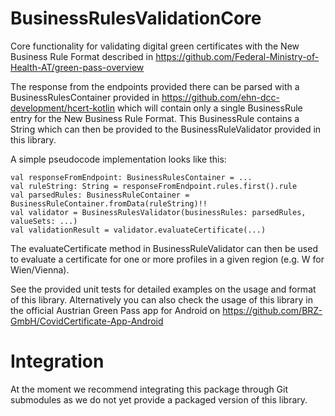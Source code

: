# BusinessRulesValidationCore

Core functionality for validating digital green certificates with the New Business Rule Format described in https://github.com/Federal-Ministry-of-Health-AT/green-pass-overview

The response from the endpoints provided there can be parsed with a BusinessRulesContainer provided in https://github.com/ehn-dcc-development/hcert-kotlin which will contain only a single BusinessRule entry for the New Business Rule Format. This BusinessRule contains a String which can then be provided to the BusinessRuleValidator provided in this library.

A simple pseudocode implementation looks like this:

```
val responseFromEndpoint: BusinessRulesContainer = ...
val ruleString: String = responseFromEndpoint.rules.first().rule
val parsedRules: BusinessRuleContainer = BusinessRuleContainer.fromData(ruleString)!!
val validator = BusinessRulesValidator(businessRules: parsedRules, valueSets: ...)
val validationResult = validator.evaluateCertificate(...)
```

The evaluateCertificate method in BusinessRuleValidator can then be used to evaluate a certificate for one or more profiles in a given region (e.g. W for Wien/Vienna).

See the provided unit tests for detailed examples on the usage and format of this library. Alternatively you can also check the usage of this library in the official Austrian Green Pass app for Android on https://github.com/BRZ-GmbH/CovidCertificate-App-Android

# Integration

At the moment we recommend integrating this package through Git submodules as we do not yet provide a packaged version of this library.